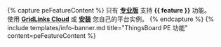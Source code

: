{% capture peFeatureContent %}
只有 [**专业版**](/products/thingsboard-pe/) 支持 **{{ feature }}** 功能。<br>
使用 [**GridLinks Cloud**](https://cloud.codingas.com/signup) 或 [**安装**](/docs/user-guide/install/pe/installation-options/) 您自己的平台实例。
{% endcapture %}
{% include templates/info-banner.md title="ThingsBoard PE 功能" content=peFeatureContent %}